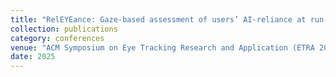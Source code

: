 ```yaml
---
title: "RelEYEance: Gaze-based assessment of users’ AI-reliance at run-time"
collection: publications
category: conferences
venue: "ACM Symposium on Eye Tracking Research and Application (ETRA 2025, Submitted)"
date: 2025
---
```


